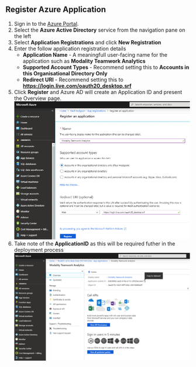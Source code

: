 ## Register Azure Application

1. Sign in to the [Azure Portal](https://azure.portal.com).
1. Select the **Azure Active Directory** service from the navigation pane on the left 
1. Select **Application Registrations** and click **New Registration**
1. Enter the follow application registration details
   *   **Application Name** - A meaningfull user-facing name for the application such as **Modality Teamwork Analytics**
   * **Supported Account Types** - Recommend setting this to **Accounts in this Organisational Directory Only**
   * **Redirect URI** - Recommend setting this to **https://login.live.com/oauth20_desktop.srf**
1. Click **Register** and Azure AD will create an Application ID and present the Overview page.
![application registration](images/applicationregistration.png)
1. Take note of the **ApplicationID** as this will be required futher in the deployment process
![overview of application](images/applicationoverview.png)

